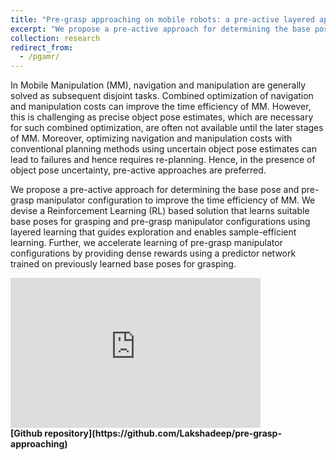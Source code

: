 ```yaml
---
title: "Pre-grasp approaching on mobile robots: a pre-active layered approach"
excerpt: "We propose a pre-active approach for determining the base pose and pre-grasp manipulator configuration to improve the time efficiency of MM."
collection: research
redirect_from:
  - /pgamr/
---
```


In Mobile Manipulation (MM), navigation and manipulation are generally solved as subsequent disjoint tasks. Combined optimization of navigation and manipulation costs can improve the time efficiency of MM. However, this is challenging as precise object pose estimates, which are necessary for such combined optimization, are often not available until the later stages of MM. Moreover, optimizing navigation and manipulation costs with conventional planning methods using uncertain object pose estimates can lead to failures and hence requires re-planning. Hence, in the presence of object pose uncertainty, pre-active approaches are preferred.  

We propose a pre-active approach for determining the base pose and pre-grasp manipulator configuration to improve the time efficiency of MM. We devise a Reinforcement Learning (RL) based solution that learns suitable base poses for grasping and pre-grasp manipulator configurations using layered learning that guides exploration and enables sample-efficient learning. Further, we accelerate learning of pre-grasp manipulator configurations by providing dense rewards using a predictor network trained on previously learned base poses for grasping. 

<iframe width="400" height="240" src="https://www.youtube.com/embed/TQ0PMuj9ZHk" title="YouTube video player" frameborder="0" allow="accelerometer; autoplay; clipboard-write; encrypted-media; gyroscope; picture-in-picture" allowfullscreen></iframe>

<br>
<b>[Github repository](https://github.com/Lakshadeep/pre-grasp-approaching)</b>


